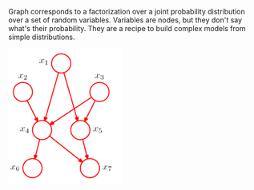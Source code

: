 Graph corresponds to a factorization over a joint probability distribution over a set of random variables.
Variables are nodes, but they don't say what's their probability.
They are a recipe to build complex models from simple distributions.

![Example of a Bayesian Network](assets/bn-example.png)